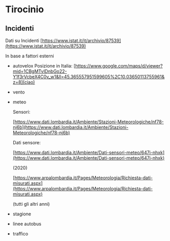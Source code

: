 # Tirocinio

## Incidenti

Dati su Incidenti
[https://www.istat.it/it/archivio/87539](https://www.istat.it/it/archivio/87539)

In base a fattori esterni

- autovelox
    Posizione in Italia:
    [https://www.google.com/maps/d/viewer?mid=1CBgMTvIDnbGo22-Y1f3rVcbeX4C0v_w1&ll=45.365557951599605%2C10.03650113755961&z=8](ciao)
- vento
- meteo

    Sensori:

    [https://www.dati.lombardia.it/Ambiente/Stazioni-Meteorologiche/nf78-nj6b](https://www.dati.lombardia.it/Ambiente/Stazioni-Meteorologiche/nf78-nj6b)

    Dati sensore:

    [https://www.dati.lombardia.it/Ambiente/Dati-sensori-meteo/647i-nhxk](https://www.dati.lombardia.it/Ambiente/Dati-sensori-meteo/647i-nhxk)

    (2020)

    [https://www.arpalombardia.it/Pages/Meteorologia/Richiesta-dati-misurati.aspx](https://www.arpalombardia.it/Pages/Meteorologia/Richiesta-dati-misurati.aspx)

    (tutti gli altri anni)

- stagione
- linee autobus
- traffico
